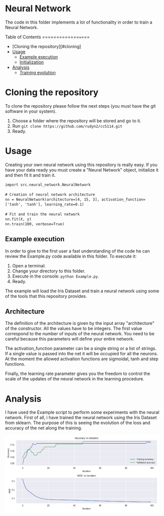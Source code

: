 # Neural Network

The code in this folder implements a lot of functionality in order to train a Neural Network.

Table of Contents
=============`=`===

  * [Cloning the repository][#cloning]
  * [Usage](#usage)
    * [Example execution](#example-execution)
    * [Initialization](#arch)
  * [Analysis](#analysis)
    * [Training evolution](#train_plots)
  

Cloning the repository
===

To clone the repository please follow the next steps (you must have the git software in your system).

1) Choose a folder where the repository will be stored and go to it.
2) Run ``git clone https://github.com/rudyn2/cc5114.git``
3) Ready.

Usage
====

Creating your own neural network using this repository is really easy. If you have your data
ready you must create a "Neural Network" object, initialize it and then fit it and train it.

````
import src.neural_network.NeuralNetwork

# Creation of neural network architecture
nn = NeuralNetwork(architecture=[4, 15, 3], activation_function=['tanh', 'tanh'], learning_rate=0.1)

# Fit and train the neural network
nn.fit(X, y)
nn.train(100, verbose=True)
````

Example execution
---

In order to give to the first user a fast understanding of the code he can review the Example.py code available
in this folder. To execute it:

1) Open a terminal.
2) Change your directory to this folder.
3) Execute in the console: ``python Example.py``.
4) Ready.

The example will load the Iris Dataset and train a neural network using some of the tools that this
repository provides.

Architecture
---

The definition of the architecture is given by the input array "architecture" of the constructor. 
All the values have to be integers. The first value correspond to the number of inputs of the neural 
network. You need to be careful because this parameters will define your entire network.

The activation_function parameter can be a single string or a list of strings. If a single value is passed into
the net it will be occupied for all the neurons. At the moment the allowed activation functions are sigmoidal,
tanh and step functions.

Finally, the learning rate parameter gives you the freedom to control the scale of the updates of the
neural network in the learning procedure.

Analysis
===

I have used the Example script to perform some experiments with the neural network. First of all, i have trained
the neural network using the Iris Dataset from sklearn. The purpose of this is seeing the evolution of the loss
and accuracy of the net along the training.

![Learning Curve](https://raw.githubusercontent.com/rudyn2/cc5114/master/src/neural_network/example_resources/learning_curve.png)






